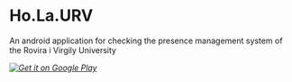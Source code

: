 # Ho.La.URV

An android application for checking the presence management system of the Rovira i Virgily University  

*[![Get it on Google Play](https://developer.android.com/images/brand/en_generic_rgb_wo_45.png)](https://play.google.com/store/apps/details?id=eu.robertboloc.holaurv)*
